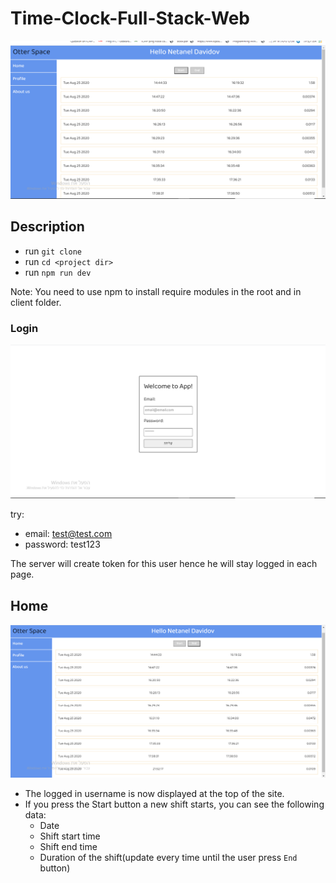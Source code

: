 # Time-Clock-Full-Stack-Web
![](https://github.com/netanel208/Time-Clock-Web/blob/master/images/%E2%80%8F%E2%80%8F1.PNG)

## Description
- run `git clone`
- run `cd <project dir>`
- run `npm run dev`

Note: You need to use npm to install require modules in the root and in client folder.

### Login
![](https://github.com/netanel208/Time-Clock-Web/blob/master/images/2.PNG)

try: 
- email: test@test.com
- password: test123

The server will create token for this user hence he will stay logged in each page.

## Home
![](https://github.com/netanel208/Time-Clock-Web/blob/master/images/6.PNG)

- The logged in username is now displayed at the top of the site.
- If you press the Start button a new shift starts, you can see the following data:
  - Date
  - Shift start time
  - Shift end time
  - Duration of the shift(update every time until the user press `End` button)
  

